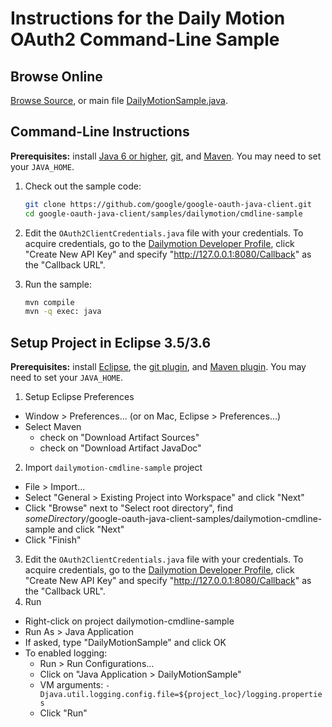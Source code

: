 # Instructions for the Daily Motion OAuth2 Command-Line Sample

## Browse Online

[Browse Source][browse-source], or main file [DailyMotionSample.java][main-source].

## Command-Line Instructions

**Prerequisites:** install [Java 6 or higher][install-java], [git][install-git], and
[Maven][install-maven]. You may need to set your `JAVA_HOME`.

1. Check out the sample code:

    ```bash
    git clone https://github.com/google/google-oauth-java-client.git
    cd google-oauth-java-client/samples/dailymotion/cmdline-sample
    ```

2. Edit the `OAuth2ClientCredentials.java` file with your credentials.  To acquire credentials, go
   to the [Dailymotion Developer Profile][dailymotion-developer-profile], click "Create New API Key"
   and specify "http://127.0.0.1:8080/Callback" as the "Callback URL".

3. Run the sample:

    ```bash
    mvn compile
    mvn -q exec: java
    ```

## Setup Project in Eclipse 3.5/3.6

**Prerequisites:** install [Eclipse][install-eclipse], the [git plugin][install-git-plugin], and
[Maven plugin][install-maven-plugin]. You may need to set your `JAVA_HOME`.

1. Setup Eclipse Preferences
  * Window > Preferences... (or on Mac, Eclipse > Preferences...)
  * Select Maven
    * check on "Download Artifact Sources"
    * check on "Download Artifact JavaDoc"
2. Import `dailymotion-cmdline-sample` project
  * File > Import...
  * Select "General > Existing Project into Workspace" and click "Next"
  * Click "Browse" next to "Select root directory", find
    *someDirectory*/google-oauth-java-client-samples/dailymotion-cmdline-sample and click "Next"
  * Click "Finish"
3. Edit the `OAuth2ClientCredentials.java` file with your credentials.  To acquire credentials, go
   to the [Dailymotion Developer Profile][dailymotion-developer-profile], click "Create New API Key"
   and specify "http://127.0.0.1:8080/Callback" as the "Callback URL".
4. Run
  * Right-click on project dailymotion-cmdline-sample
  * Run As > Java Application
  * If asked, type "DailyMotionSample" and click OK
  * To enabled logging:
    * Run > Run Configurations...
    * Click on "Java Application > DailyMotionSample"
    * VM arguments: `-Djava.util.logging.config.file=${project_loc}/logging.properties`
    * Click "Run"

[browse-source]: https://github.com/google/google-oauth-java-client/tree/dev/samples/dailymotion-cmdline-sample
[main-source]: https://github.com/google/google-oauth-java-client/blob/dev/samples/dailymotion-cmdline-sample/src/main/java/com/google/api/services/samples/dailymotion/cmdline/DailyMotionSample.java
[install-java]: https://java.com/
[install-git]: https://git-scm.com
[install-maven]: https://maven.apache.org
[dailymotion-developer-profile]: https://www.dailymotion.com/profile/developer
[install-eclipse]: https://www.eclipse.org/downloads/
[install-git-plugin]: https://eclipse.org/egit/
[install-maven-plugin]: https://eclipse.org/m2e/
